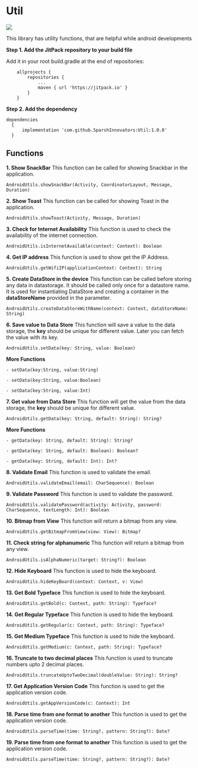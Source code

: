 # Util

[![](https://jitpack.io/v/SparshInnovators/Util.svg)](https://jitpack.io/#SparshInnovators/Util)

This library has utility functions, that are helpful while android developments

**Step 1. Add the JitPack repository to your build file**

Add it in your root build.gradle at the end of repositories:
```
	allprojects {
		repositories {
			...
			maven { url 'https://jitpack.io' }
		}
	}
```


**Step 2. Add the dependency**
```
dependencies
  {
      implementation 'com.github.SparshInnovators:Util:1.0.0'
  }
```


## Functions

**1. Show SnackBar**
This function can be called for showing Snackbar in the application.
```
AndroidUtils.showSnackBar(Activity, CoordinatorLayout, Message, Duration) 
```

**2. Show Toast**
This function can be called for showing Toast in the application.
```
AndroidUtils.showToast(Activity, Message, Duration)
```

**3. Check for Internet Availability**
This function is used to check the availability of the internet connection.
```
AndroidUtils.isInternetAvailable(context: Context): Boolean
```

**4. Get IP address**
This function is used to show get the IP Address.
```
AndroidUtils.getWifiIP(applicationContext: Context): String
```


**5. Create DataStore in the device**
This function can be called before storing any data in datastorage. It should be called only once for a datastore name. It is used for instantiating DataStore and creating a container in the **dataStoreName** provided in the parameter.
```
AndroidUtils.createDataStoreWithName(context: Context, dataStoreName: String)
```

**6. Save value to Data Store**
This function will save a value to the data storage, the **key** should be unique for different value. Later you can fetch the value with its key.
```
AndroidUtils.setData(key: String, value: Boolean)
```
**More Functions**
```
- setData(key:String, value:String)

- setData(key:String, value:Boolean)

- setData(key:String, value:Int)
```


**7. Get value from Data Store**
This function will get the value from the data storage, the **key** should be unique for different value.
```
AndroidUtils.getData(key: String, default: String): String?
```
**More Functions**
```
- getData(key: String, default: String): String?

- getData(key: String, default: Boolean): Boolean?

- getData(key: String, default: Int): Int?
```

**8. Validate Email**
This function is used to validate the email.
```
AndroidUtils.validateEmail(email: CharSequence): Boolean
```

**9. Validate Password**
This function is used to validate the password. 
```
AndroidUtils.validatePassword(activity: Activity, password: CharSequence, textLength: Int): Boolean 
```

**10. Bitmap from View**
This function will return a bitmap from any view.
```
AndroidUtils.getBitmapFromView(view: View): Bitmap?
```

**11. Check string for alphanumeric**
This function will return a bitmap from any view.
```
AndroidUtils.isAlphaNumeric(target: String?): Boolean
```

**12. Hide Keyboard**
This function is used to hide the keyboard.
```
AndroidUtils.hideKeyBoard(context: Context, v: View)
```

**13. Get Bold Typeface**
This function is used to hide the keyboard.
```
AndroidUtils.getBold(c: Context, path: String): Typeface?
```

**14. Get Regular Typeface**
This function is used to hide the keyboard.
```
AndroidUtils.getRegular(c: Context, path: String): Typeface?
```

**15. Get Medium Typeface**
This function is used to hide the keyboard.
```
AndroidUtils.getMedium(c: Context, path: String): Typeface?
```

**16. Truncate to two decimal places**
This function is used to truncate numbers upto 2 decimal places.
```
AndroidUtils.truncateUptoTwoDecimal(doubleValue: String): String?
```

**17. Get Application Version Code**
This function is used to get the application version code.
```
AndroidUtils.getAppVersionCode(c: Context): Int 
```

**18. Parse time from one format to another**
This function is used to get the application version code.
```
AndroidUtils.parseTime(time: String?, pattern: String?): Date?
```

**19. Parse time from one format to another**
This function is used to get the application version code.
```
AndroidUtils.parseTime(time: String?, pattern: String?): Date?
```












